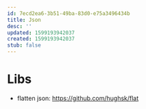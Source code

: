 ```yaml
---
id: 7ecd2ea6-3b51-49ba-83d0-e75a3496434b
title: Json
desc: ''
updated: 1599193942037
created: 1599193942037
stub: false
---
```


# Libs
- flatten json: https://github.com/hughsk/flat
